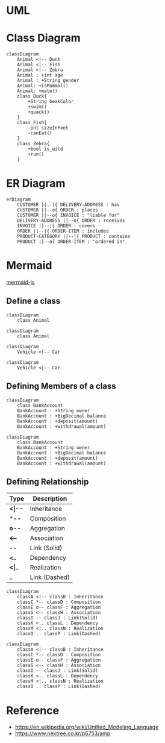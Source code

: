 # UML

# Class Diagram

```mermaid
classDiagram
    Animal <|-- Duck
    Animal <|-- Fish
    Animal <|-- Zebra
    Animal : +int age
    Animal : +String gender
    Animal: +isMammal()
    Animal: +mate()
    class Duck{
        +String beakColor
        +swim()
        +quack()
    }
    class Fish{
        -int sizeInFeet
        -canEat()
    }
    class Zebra{
        +bool is_wild
        +run()
    }
```

# ER Diagram
```mermaid
erDiagram
    CUSTOMER }|..|{ DELIVERY-ADDRESS : has
    CUSTOMER ||--o{ ORDER : places
    CUSTOMER ||--o{ INVOICE : "liable for"
    DELIVERY-ADDRESS ||--o{ ORDER : receives
    INVOICE ||--|{ ORDER : covers
    ORDER ||--|{ ORDER-ITEM : includes
    PRODUCT-CATEGORY ||--|{ PRODUCT : contains
    PRODUCT ||--o{ ORDER-ITEM : "ordered in"
```

# Mermaid

[mermaid-js](https://mermaid-js.github.io/mermaid/#/classDiagram)

## Define a class

```mermaid
classDiagram
    class Animal
```

```
classDiagram
    class Animal
```

```mermaid
classDiagram
    Vehicle <|-- Car
```

```
classDiagram
    Vehicle <|-- Car
```

## Defining Members of a class

```mermaid
classDiagram
    class BankAccount
    BankAccount : +String owner
    BankAccount : +BigDecimal balance
    BankAccount : +deposit(amount)
    BankAccount : +withdrawal(amount)
```

```
classDiagram
    class BankAccount
    BankAccount : +String owner
    BankAccount : +BigDecimal balance
    BankAccount : +deposit(amount)
    BankAccount : +withdrawal(amount)
```

## Defining Relationship

|Type|Description|
|---|---|
|**<\|--**|Inheritance|
|***--**|Composition|
|**o--**|Aggregation|
|**<--**|Association|
|**--**|Link (Solid)|
|**<..**|Dependency|
|**<\|..**|Realization|
|**..**|Link (Dashed)|


```mermaid
classDiagram
    classA <|-- classB : Inheritance
    classC *-- classD : Composition
    classE o-- classF : Aggregation
    classG <-- classH : Association
    classI -- classJ : Link(Solid)
    classK <.. classL : Dependency
    classM <|.. classN : Realization
    classO .. classP : Link(Dashed)
```

```
classDiagram
    classA <|-- classB : Inheritance
    classC *-- classD : Composition
    classE o-- classF : Aggregation
    classG <-- classH : Association
    classI -- classJ : Link(Solid)
    classK <.. classL : Dependency
    classM <|.. classN : Realization
    classO .. classP : Link(Dashed)
```

# Reference
* https://en.wikipedia.org/wiki/Unified_Modeling_Language
* https://www.nextree.co.kr/p6753/amp
